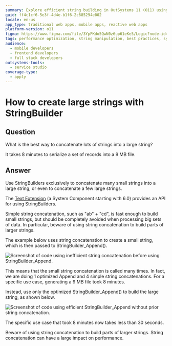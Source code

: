 ```yaml
---
summary: Explore efficient string building in OutSystems 11 (O11) using StringBuilder for enhanced performance.
guid: ff4c1cf6-5e3f-4d4e-b1f6-2c685294e002
locale: en-us
app_type: traditional web apps, mobile apps, reactive web apps
platform-version: o11
figma: https://www.figma.com/file/3YpPKdo5QwN0z6up61eKe5/Logic?node-id=842:233
tags: performance optimization, string manipulation, best practices, system components, stringbuilders
audience:
  - mobile developers
  - frontend developers
  - full stack developers
outsystems-tools:
  - service studio
coverage-type:
  - apply
---
```


# How to create large strings with StringBuilder

## Question

What is the best way to concatenate lots of strings into a large string?

It takes 8 minutes to serialize a set of records into a 9 MB file.

## Answer

Use StringBuilders exclusively to concatenate many small strings into a large string, or even to concatenate a few large strings.

The [Text Extension](http://www.outsystems.com/NetworkSolutions/ProjectDetail.aspx?ProjectId=67) (a System Component starting with 6.0) provides an API for using StringBuilders.

Simple string concatenation, such as "ab" + "cd", is fast enough to build small strings, but should be completely avoided when processing big sets of data. In particular, beware of using string concatenation to build parts of larger strings.

The example below uses string concatenation to create a small string, which is then passed to StringBuilder_Append().

![Screenshot of code using inefficient string concatenation before using StringBuilder_Append.](images/How-to-create-large-strings-with-StringBuilder_0.png "Inefficient String Concatenation Example")

This means that the small string concatenation is called many times. In fact, we are doing 1 optimized Append and 4 simple string concatenations. For a specific use case, generating a 9 MB file took 8 minutes.

Instead, use only the optimized StringBuilder_Append() to build the large string, as shown below.

![Screenshot of code using efficient StringBuilder_Append without prior string concatenation.](images/How-to-create-large-strings-with-StringBuilder_1.png "Efficient StringBuilder_Append Example")

The specific use case that took 8 minutes now takes less than 30 seconds.

<div class="warning" markdown="1">
Beware of using string concatenation to build parts of larger strings. String concatenation can have a large impact on performance.
</div>


